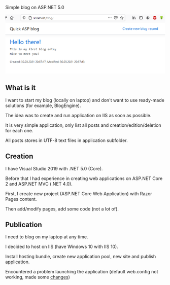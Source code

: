 
Simple blog on ASP.NET 5.0

![Blog](site.png)

## What is it
I want to start my blog (locally on laptop) and don't want to use ready-made solutions (for example, BlogEngine).

The idea was to create and run application on IIS as soon as possible.

It is very simple application, only list all posts and creation/edition/deletion for each one.

All posts stores in UTF-8 text files in application subfolder.


## Creation
I have Visual Studio 2019 with .NET 5.0 (Core).

Before that I had experience in creating web applications on ASP.NET Core 2 and ASP.NET MVC (.NET 4.0).

First, I create new project (ASP.NET Core Web Application) with Razor Pages content.

Then add/modify pages, add some code (not a lot of).

## Publication
I need to blog on my laptop at any time.

I decided to host on IIS (have Windows 10 with IIS 10).

Install hosting bundle, create new application pool, new site and publish application.

Encountered a problem launching the application (default web.config not working, made some [changes](web.config))
